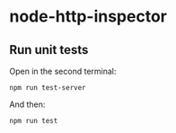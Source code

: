 # node-http-inspector

## Run unit tests

Open in the second terminal:
```
npm run test-server
```

And then:

```
npm run test
```
